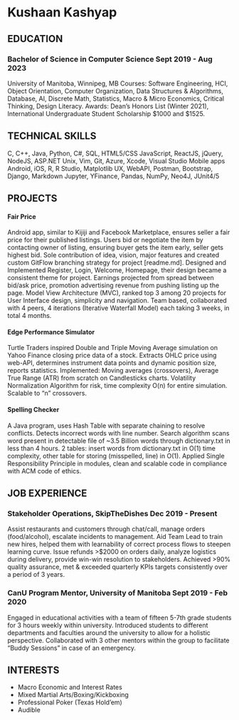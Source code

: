 # Kushaan Kashyap
    


## EDUCATION			
### Bachelor of Science in Computer Science 	                 	           			        	         Sept 2019 - Aug 2023
University of Manitoba, Winnipeg, MB
Courses:  Software Engineering, HCI, Object Orientation, Computer Organization, Data Structures & Algorithms, 			     	  Database, AI, Discrete Math, Statistics, Macro & Micro Economics, Critical Thinking, Design Literacy.
Awards:    Dean’s Honors List (Winter 2021), International Undergraduate Student Scholarship $1000 and $1525.
  
  ## TECHNICAL SKILLS

C, C++, Java, Python, C#, SQL, HTML5/CSS
JavaScript, ReactJS, jQuery, NodeJS,  ASP.NET
Unix, Vim, Git, Azure, Xcode, Visual Studio
Mobile apps Android, iOS, R, R Studio, Matplotlib
UX, WebAPI, Postman, Bootstrap, Django, Markdown
Jupyter, YFinance, Pandas, NumPy, Neo4J, JUnit4/5




## PROJECTS
#### Fair Price
Android app, similar to Kijiji and Facebook Marketplace, ensures seller a fair price for their published listings.
Users bid or negotiate the item by contacting owner of listing, ensuring buyer gets the item early, seller gets highest bid.
Sole contribution of idea, vision, major features and created custom GitFlow branching strategy for project [readme.md].
Designed and Implemented Register, Login, Welcome, Homepage, their design became a consistent theme for project.
Earnings projected from spread between bid/ask price, promotion advertising revenue from pushing listing up the page.
Model View Architecture (MVC), ranked top 3 among 20 projects for User Interface design, simplicity and navigation.
Team based, collaborated with 4 peers, 4 iterations (Iterative Waterfall Model) each taking 3 weeks, in total 4 months. 

#### Edge Performance Simulator
Turtle Traders inspired Double and Triple Moving Average simulation on Yahoo Finance closing price data of a stock.
Extracts OHLC price using web-API, determines instrument data points and dynamic position size, reports statistics.
Implemented: Moving averages (crossovers), Average True Range (ATR) from scratch on Candlesticks charts.
Volatility Normalization Algorithm for risk, time complexity O(n) for entire simulation. Scalable to “n” crossovers.

#### Spelling Checker
A Java program, uses Hash Table with separate chaining to resolve conflicts. Detects incorrect words with line number.
Search algorithm scans word present in detectable file of ~3.5 Billion words through dictionary.txt in less than 4 hours.
2 tables: insert words from dictionary.txt in O(1) time complexity, other table for storing (misspelled, line) in O(1).
Applied Single Responsibility Principle in modules, clean and scalable code in compliance with ACM code of ethics.

## JOB EXPERIENCE
### Stakeholder Operations, SkipTheDishes 	 			     			             Dec 2019 - Present
Assist restaurants and customers through chat/call, manage orders (food/alcohol), escalate incidents to management.
Aid Team Lead to train new hires, helped them with learnability of correct process flows to steepen learning curve.
Issue refunds >$2000 on orders daily, analyze logistics during delivery, provide win-win resolution to stakeholders.
Achieved >90% quality assurance, met & exceeded quarterly KPIs targets consistently over a period of 3 years. 

### CanU Program Mentor, University of Manitoba			                        		         Sept 2019 - Feb 2020
Engaged in educational activities with a team of fifteen 5-7th grade students for 3 hours weekly within university.
Introduced students to different departments and faculties around the university to allow for a holistic perspective.
Collaborated with 3 other mentors within the group to facilitate “Buddy Sessions” in case of an emergency.


## INTERESTS


* Macro Economic and Interest Rates
* Mixed Martial Arts/Boxing/Kickboxing
* Professional Poker (Texas Hold’em)
* Audible
